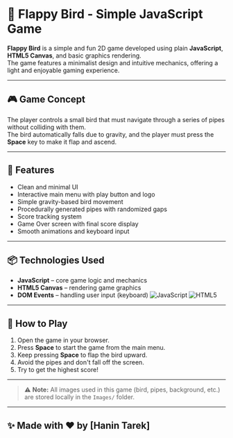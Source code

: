 # 🐤 Flappy Bird - Simple JavaScript Game

**Flappy Bird** is a simple and fun 2D game developed using plain **JavaScript**, **HTML5 Canvas**, and basic graphics rendering.  
The game features a minimalist design and intuitive mechanics, offering a light and enjoyable gaming experience.

---

## 🎮 Game Concept

The player controls a small bird that must navigate through a series of pipes without colliding with them.  
The bird automatically falls due to gravity, and the player must press the **Space** key to make it flap and ascend.

---

## 🧠 Features

- Clean and minimal UI
- Interactive main menu with play button and logo
- Simple gravity-based bird movement
- Procedurally generated pipes with randomized gaps
- Score tracking system
- Game Over screen with final score display
- Smooth animations and keyboard input

---

## 📦 Technologies Used

- **JavaScript** – core game logic and mechanics  
- **HTML5 Canvas** – rendering game graphics  
- **DOM Events** – handling user input (keyboard)
![JavaScript](https://img.shields.io/badge/JavaScript-ES6+-yellow)
![HTML5](https://img.shields.io/badge/HTML5-%23E34F26.svg?&style=flat&logo=html5&logoColor=white)
---

## 📌 How to Play

1. Open the game in your browser.
2. Press **Space** to start the game from the main menu.
3. Keep pressing **Space** to flap the bird upward.
4. Avoid the pipes and don't fall off the screen.
5. Try to get the highest score!

---

> ⚠️ **Note:** All images used in this game (bird, pipes, background, etc.) are stored locally in the `Images/` folder.

---

## ✨ Made with ❤️ by [Hanin Tarek]

